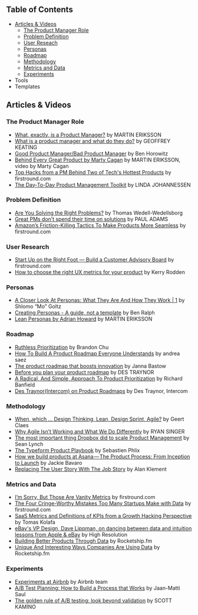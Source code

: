 ## Table of Contents
- [Articles & Videos](#articles--videos)
    * [The Product Manager Role](#the-product-manager-role) 
    * [Problem Definition](#problem-definition)
    * [User Reseach](#user-research)
    * [Personas](#personas)
    * [Roadmap](#roadmap)
    * [Methodology](#methodology)
    * [Metrics and Data](#metrics-and-data)
    * [Experiments](#experiments)
- Tools
- Templates

## Articles & Videos
### The Product Manager Role
- [What, exactly, is a Product Manager?](https://bit.ly/2K7pCuF) by MARTIN ERIKSSON
- [What is a product manager and what do they do?](https://bit.ly/2YITW2n) by GEOFFREY KEATING 
- [Good Product Manager/Bad Product Manager](https://bit.ly/2uR0dha) by Ben Horowitz
- [Behind Every Great Product by Marty Cagan](https://bit.ly/2xbKx8Q) by  MARTIN ERIKSSON, video by Marty Cagan
- [Top Hacks from a PM Behind Two of Tech's Hottest Products](https://bit.ly/2UdMBcz) by firstround.com
- [The Day-To-Day Product Management Toolkit](https://bit.ly/2ODONnP) by LINDA JOHANNESSEN

### Problem Definition
- [Are You Solving the Right Problems?](https://bit.ly/2inexDI) by Thomas Wedell-Wedellsborg
- [Great PMs don’t spend their time on solutions](https://bit.ly/2Uc8oRW) by PAUL ADAMS
- [Amazon’s Friction-Killing Tactics To Make Products More Seamless](https://bit.ly/2GocqyF) by firstround.com

### User Research
- [Start Up on the Right Foot — Build a Customer Advisory Board](https://bit.ly/2K6HSoG) by firstround.com
- [How to choose the right UX metrics for your product](https://bit.ly/1Ntnytj) by Kerry Rodden

### Personas
- [A Closer Look At Personas: What They Are And How They Work | 1](https://bit.ly/1STWdln) by Shlomo “Mo” Goltz
- [Creating Personas - A guide, not a template](https://bit.ly/2OGoLjJ) by Ben Ralph
- [Lean Personas by Adrian Howard](https://bit.ly/2UnAY1X) by MARTIN ERIKSSON

### Roadmap
- [Ruthless Prioritization](https://bit.ly/2HIcsix) by Brandon Chu
- [How To Build A Product Roadmap Everyone Understands](https://bit.ly/2FOYCeK) by andrea saez
- [The product roadmap that boosts innovation](https://bit.ly/2Va9PNi) by Janna Bastow  
- [Before you plan your product roadmap](https://bit.ly/2UpFCfY) by DES TRAYNOR
- [A Radical, And Simple, Approach To Product Prioritization](https://bit.ly/2GpHeNx) by Richard Banfield
- [Des Traynor(Intercom) on Product Roadmaps](https://bit.ly/2sPypZU) by Des Traynor, Intercom

### Methodology
- [When, which … Design Thinking, Lean, Design Sprint, Agile?](https://bit.ly/2xF1GZj) by Geert Claes
- [Why Agile Isn’t Working and What We Do Differently](https://m.signalvnoise.com/running-in-circles-aae73d79ce19) by RYAN SINGER
- [The most important thing Dropbox did to scale Product Management](https://medium.com/@slynch/the-most-important-thing-dropbox-did-to-scale-product-management-fed90e30697e) by Sean Lynch
- [The Typeform Product Playbook](https://productcoalition.com/the-typeform-product-playbook-49e1a5cc3a08) by Sebastien Phlix 
- [How we build products at Asana — The Product Process: From Inception to Launch](https://medium.com/@jackiebo/how-we-build-products-at-asana-the-product-process-from-inception-to-launch-c5cce9adf776) by Jackie Bavaro
- [Replacing The User Story With The Job Story](https://jtbd.info/replacing-the-user-story-with-the-job-story-af7cdee10c27) by Alan Klement

### Metrics and Data
- [I’m Sorry, But Those Are Vanity Metrics](https://bit.ly/2UhI8WA) by firstround.com
- [The Four Cringe-Worthy Mistakes Too Many Startups Make with Data](https://bit.ly/2UkfP92) by firstround.com
- [SaaS Metrics and Definitions of KPIs from a Growth Hacking Perspective](https://bit.ly/2U9d37j) by Tomas Kolafa
- [eBay's VP Design, Dave Lippman, on dancing between data and intuition lessons from Apple & eBay](https://bit.ly/2CPIKYt) by High Resolution
- [Building Better Products Through Data](https://bit.ly/2UbCZPC) by Rocketship.fm
- [Unique And Interesting Ways Companies Are Using Data](https://bit.ly/2FTIQk0) by Rocketship.fm

### Experiments
- [Experiments at Airbnb](https://bit.ly/2yElw6f) by Airbnb team 
- [A/B Test Planning: How to Build a Process that Works](https://bit.ly/2pZ28LZ) by Jaan-Matti Saul
- [The golden rule of A/B testing: look beyond validation](https://bit.ly/2uBCejL) by SCOTT KAMINO
